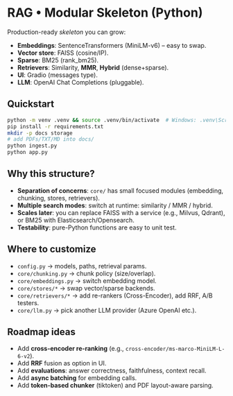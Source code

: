 
# RAG • Modular Skeleton (Python)

Production-ready *skeleton* you can grow:
- **Embeddings**: SentenceTransformers (MiniLM-v6) – easy to swap.
- **Vector store**: FAISS (cosine/IP).
- **Sparse**: BM25 (rank_bm25).
- **Retrievers**: Similarity, **MMR**, **Hybrid** (dense+sparse).
- **UI**: Gradio (messages type).
- **LLM**: OpenAI Chat Completions (pluggable).

## Quickstart

```bash
python -m venv .venv && source .venv/bin/activate  # Windows: .venv\Scripts\activate
pip install -r requirements.txt
mkdir -p docs storage
# add PDFs/TXT/MD into docs/
python ingest.py
python app.py
```

## Why this structure?
- **Separation of concerns**: `core/` has small focused modules (embedding, chunking, stores, retrievers).
- **Multiple search modes**: switch at runtime: similarity / MMR / hybrid.
- **Scales later**: you can replace FAISS with a service (e.g., Milvus, Qdrant), or BM25 with Elasticsearch/Opensearch.
- **Testability**: pure-Python functions are easy to unit test.

## Where to customize
- `config.py` → models, paths, retrieval params.
- `core/chunking.py` → chunk policy (size/overlap).
- `core/embeddings.py` → switch embedding model.
- `core/stores/*` → swap vector/sparse backends.
- `core/retrievers/*` → add re-rankers (Cross-Encoder), add RRF, A/B testers.
- `core/llm.py` → pick another LLM provider (Azure OpenAI etc.).

## Roadmap ideas
- Add **cross-encoder re-ranking** (e.g., `cross-encoder/ms-marco-MiniLM-L-6-v2`).
- Add **RRF** fusion as option in UI.
- Add **evaluations**: answer correctness, faithfulness, context recall.
- Add **async batching** for embedding calls.
- Add **token-based chunker** (tiktoken) and PDF layout-aware parsing.
```


